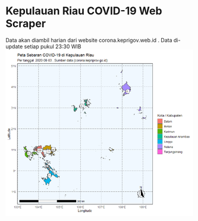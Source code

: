 # Kepulauan Riau COVID-19 Web Scraper
Data akan diambil harian dari website corona.keprigov.web.id . Data di-update setiap pukul 23:30 WIB
![Plot COVID-19](/visualisasi/2020-08-03.png)
